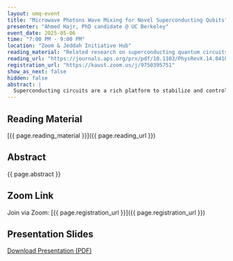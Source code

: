 ```yaml
---
layout: umq-event
title: "Microwave Photons Wave Mixing for Novel Superconducting Qubits"
presenter: "Ahmed Hajr, PhD candidate @ UC Berkeley"
event_date: 2025-05-06
time: "7:00 PM - 9:00 PM"
location: "Zoom & Jeddah Initiative Hub"
reading_material: "Related research on superconducting quantum circuits"
reading_url: "https://journals.aps.org/prx/pdf/10.1103/PhysRevX.14.041049"
registration_url: "https://kaust.zoom.us/j/9750395751"
show_as_next: false
hidden: false
abstract: |
  Superconducting circuits are a rich platform to stabilize and control quantum states of microwave photons with rapid progress in applications related to quantum computing. However, current noisy devices require improvements by orders of magnitude to realize the full potential of quantum algorithms. Therefore, in my PhD, I focused on improving the materials used in those circuits, and to novel schemes of encoding and manipulating quantum information. More specifically, I have been working on the Kerr-Cat qubit which is a noise-biased qubit realized by applying a squeeze drive (i.e. a two-photon drive) to a Kerr-nonlinear oscillator. In this talk I will present the progress we made with the Kerr-cat as well as new directions to harness 4-wave mixing processes for novel operations in the transmon qubit.
---
```


## Reading Material

[{{ page.reading_material }}]({{ page.reading_url }})

## Abstract

{{ page.abstract }}

## Zoom Link

Join via Zoom: [{{ page.registration_url }}]({{ page.registration_url }})

## Presentation Slides

[Download Presentation (PDF)](/assets/presentations/KAUST_talk_2025.pdf)